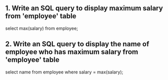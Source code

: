 ## 1. Write an SQL query to display maximum salary from 'employee' table

select max(salary) from employee;

## 2. Write an SQL query to display the name of employee who has maximum salary from 'employee' table

select name from employee where salary = max(salary);

## 
